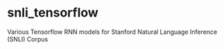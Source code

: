 # snli_tensorflow
Various Tensorflow RNN models for Stanford Natural Language Inference (SNLI) Corpus
